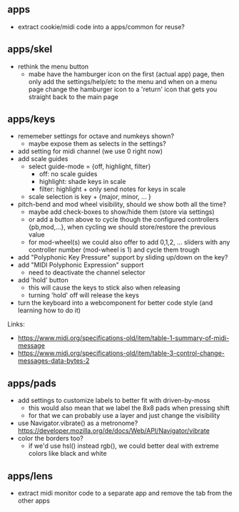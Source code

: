 ## apps

* extract cookie/midi code into a apps/common for reuse?

## apps/skel

* rethink the menu button
  * mabe have the hamburger icon on the first (actual app) page, then only add
    the settings/help/etc to the menu and when on a menu page change the
    hamburger icon to a 'return' icon that gets you straight back to the main page

## apps/keys

* rememeber settings for octave and numkeys shown?
  * maybe expose them as selects in the settings?
* add setting for midi channel (we use 0 right now)
* add scale guides
  * select guide-mode = {off, highlight, filter}
    * off: no scale guides
    * highlight: shade keys in scale
    * filter: highlight + only send notes for keys in scale
  * scale selection is key + {major, minor, ... }
* pitch-bend and mod wheel visibility, should we show both all the time?
  * maybe add check-boxes to show/hide them (store via settings)
  * or add a button above to cycle though the configured controllers {pb,mod,...}, when cycling we should store/restore the previous value
  * for mod-wheel(s) we could also offer to add 0,1,2, ... sliders with any controller number (mod-wheel is 1) and cycle them trough
* add "Polyphonic Key Pressure" support by sliding up/down on the key?
* add "MIDI Polyphonic Expression" support
  * need to deactivate the channel selector
* add 'hold' button
  * this will cause the keys to stick also when releasing
  * turning 'hold' off will release the keys
* turn the keyboard into a webcomponent for better code style (and learning how to do it)

Links:
  * https://www.midi.org/specifications-old/item/table-1-summary-of-midi-message
  * https://www.midi.org/specifications-old/item/table-3-control-change-messages-data-bytes-2


## apps/pads

* add settings to customize labels to better fit with driven-by-moss
  * this would also mean that we label the 8x8 pads when pressing shift
  * for that we can probably use a layer and just change the visibility
* use Navigator.vibrate() as a metronome?
  https://developer.mozilla.org/de/docs/Web/API/Navigator/vibrate
* color the borders too?
  * if we'd use hsl() instead rgb(), we could better deal with extreme colors like black and white

## apps/lens

* extract midi monitor code to a separate app and remove the tab from the other apps